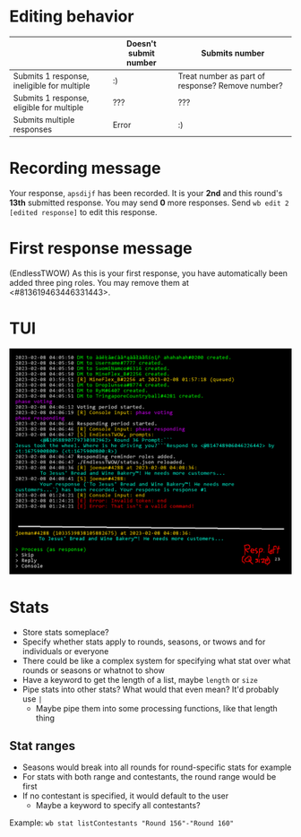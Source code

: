 # Editing behavior
| | Doesn't submit number | Submits number |
| --- | --- | --- |
| Submits 1 response, ineligible for multiple | :) | Treat number as part of response? Remove number? |
| Submits 1 response, eligible for multiple | ??? | ??? |
| Submits multiple responses | Error | :) |

# Recording message
Your response, `apsdijf` has been recorded.
It is your **2nd** and this round's **13th** submitted response.
You may send **0** more responses.
Send `wb edit 2 [edited response]` to edit this response.

# First response message
(EndlessTWOW) As this is your first response, you have automatically been added three ping roles. You may remove them at <#813619463446331443>.

# TUI
![Concept](concept-tui.png)

# Stats
- Store stats someplace?
- Specify whether stats apply to rounds, seasons, or twows and for individuals or everyone
- There could be like a complex system for specifying what stat over what rounds or seasons or whatnot to show
- Have a keyword to get the length of a list, maybe `length` or `size`
- Pipe stats into other stats? What would that even mean? It'd probably use `|`
	- Maybe pipe them into some processing functions, like that length thing

## Stat ranges
- Seasons would break into all rounds for round-specific stats for example
- For stats with both range and contestants, the round range would be first
- If no contestant is specified, it would default to the user
	- Maybe a keyword to specify all contestants?

Example: `wb stat listContestants "Round 156"-"Round 160"`